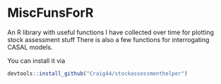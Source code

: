 # MiscFunsForR
An R library with useful functions I have collected over time for plotting stock assessment stuff
There is also a few functions for interrogating CASAL models.

You can install it via 
```r
devtools::install_github("Craig44/stockassessmenthelper")
```